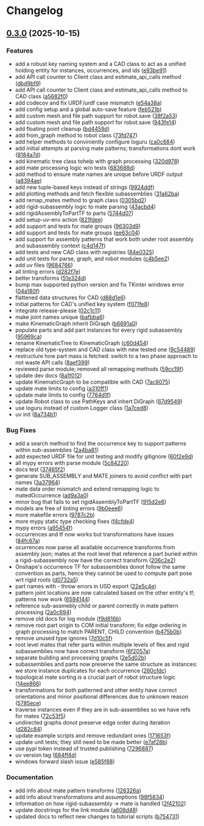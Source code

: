# Changelog

## [0.3.0](https://github.com/neurobionics/onshape-robotics-toolkit/compare/onshape-robotics-toolkit-v0.2.1...onshape-robotics-toolkit-v0.3.0) (2025-10-15)


### Features

* add a robust key naming system and a CAD class to act as a unified holding entity for instances, occurrences, and ids ([e93be91](https://github.com/neurobionics/onshape-robotics-toolkit/commit/e93be91b4613be742cfcfcea9df8b197bd222789))
* add API call counter to Client class and estimate_api_calls method ([dbd9bf9](https://github.com/neurobionics/onshape-robotics-toolkit/commit/dbd9bf9e02ceff7d77b57855e302256070e62621))
* add API call counter to Client class and estimate_api_calls method to CAD class ([a5682f0](https://github.com/neurobionics/onshape-robotics-toolkit/commit/a5682f0139973c0957d97f66021f64c3c1a821ae))
* add codecov and fix URDF/urdf case mismatch ([e54a38a](https://github.com/neurobionics/onshape-robotics-toolkit/commit/e54a38a4ebe07b109f8e25c2e0cff26559a951e1))
* add config setup and a global auto-save feature ([feb521b](https://github.com/neurobionics/onshape-robotics-toolkit/commit/feb521b26b1ada97873ed56a90a2c7d52be91ecd))
* add custom mesh and file path support for robot.save ([38f2a53](https://github.com/neurobionics/onshape-robotics-toolkit/commit/38f2a534f4825d48039acdaf1078eab46953b561))
* add custom mesh and file path support for robot.save ([943fe14](https://github.com/neurobionics/onshape-robotics-toolkit/commit/943fe14f2b50a1edb75dc227599676505cdab4c2))
* add floating point cleanup ([bd4459d](https://github.com/neurobionics/onshape-robotics-toolkit/commit/bd4459dc4886b418b851d365bc173ece2a12f7cf))
* add from_graph method to robot class ([73fd747](https://github.com/neurobionics/onshape-robotics-toolkit/commit/73fd747325e4d14debbe80bef440d124b98572db))
* add helper methods to conviniently configure loguru ([ca0c684](https://github.com/neurobionics/onshape-robotics-toolkit/commit/ca0c68444310a355b16b2373cdd1a79c2af19aef))
* add initial attempts at parsing mate patterns; transformations dont work ([8184a7d](https://github.com/neurobionics/onshape-robotics-toolkit/commit/8184a7dcc4d6bdbc3d11d0e550a5433a26caf958))
* add kinematic tree class tohelp with graph processing ([320d978](https://github.com/neurobionics/onshape-robotics-toolkit/commit/320d9782b181585bd61a942188e03e26855575bf))
* add mate processing logic w/o tests ([683688d](https://github.com/neurobionics/onshape-robotics-toolkit/commit/683688d53056a1873baf8f28660d9e61bbb7c85c))
* add method to ensure mate names are unique before URDF output ([a8394ae](https://github.com/neurobionics/onshape-robotics-toolkit/commit/a8394ae0606fe097ae5a8486e39661a12c50a99d))
* add new tuple-based keys instead of strings ([9924ddf](https://github.com/neurobionics/onshape-robotics-toolkit/commit/9924ddfbcc5ac40d233427945acbf3f114e8ba06))
* add plotting methods and fetch flexible subassemblies ([31a62ba](https://github.com/neurobionics/onshape-robotics-toolkit/commit/31a62badcae7d476cf091fcae41b9bd55f787a01))
* add remap_mates method to graph class ([0305bd2](https://github.com/neurobionics/onshape-robotics-toolkit/commit/0305bd2f036f5e4262af402668a3ce840529027f))
* add rigid-subassembly logic to mate parsing ([43acbd4](https://github.com/neurobionics/onshape-robotics-toolkit/commit/43acbd43a3d3a0ba3b0d3cc115308f77372029f4))
* add rigidAssemblyToPartTF to parts ([5744d07](https://github.com/neurobionics/onshape-robotics-toolkit/commit/5744d07ab70c55c4b3a3e8697f40e474a1ec13f1))
* add setup-uv-env action ([821fdee](https://github.com/neurobionics/onshape-robotics-toolkit/commit/821fdee2c96fda25ae7a1dc2e15c817ec0662cf5))
* add support and tests for mate groups ([96303d9](https://github.com/neurobionics/onshape-robotics-toolkit/commit/96303d9e9eb88042aeb862cd5cf45f9b3cee2916))
* add support and tests for mate groups ([ee63c04](https://github.com/neurobionics/onshape-robotics-toolkit/commit/ee63c04979db7603539a6716da2ca246384d3853))
* add support for assembly patterns that work both under root assembly and subassembly context ([c4d147f](https://github.com/neurobionics/onshape-robotics-toolkit/commit/c4d147f8699b48035bd8c048a086e1cdac292e7e))
* add tests and new CAD class with registries ([84e0325](https://github.com/neurobionics/onshape-robotics-toolkit/commit/84e03254d3fdcabe9cc00bffeb39f912b334aa68))
* add unit tests for parse, graph, and robot modules ([c4b5ee2](https://github.com/neurobionics/onshape-robotics-toolkit/commit/c4b5ee2fc33ba61dc73b487f37d53469dc61ff90))
* add uv files ([9684766](https://github.com/neurobionics/onshape-robotics-toolkit/commit/9684766e9cf5ef74260a5bcd10a5e446ea2c183f))
* all linting errors ([d282f7e](https://github.com/neurobionics/onshape-robotics-toolkit/commit/d282f7ea0cf60a1c41d1415d47a83f9882880f76))
* better transforms ([51e324d](https://github.com/neurobionics/onshape-robotics-toolkit/commit/51e324d780d5a5276b0c8c304056a82f47a242a4))
* bump max supported python version and fix TKinter windows error ([04a180f](https://github.com/neurobionics/onshape-robotics-toolkit/commit/04a180facd22062f871c5725486bd73723fd1373))
* flattened data structures for CAD ([d88d1e6](https://github.com/neurobionics/onshape-robotics-toolkit/commit/d88d1e6a349958b14ca9837ebcd6092e47ebcac8))
* initial patterns for CAD's unified key system ([f071fe8](https://github.com/neurobionics/onshape-robotics-toolkit/commit/f071fe8ab457a7b6bda0806dc2932005bd5cb1a0))
* integrate release-please ([02c1c11](https://github.com/neurobionics/onshape-robotics-toolkit/commit/02c1c11ee80923ade333ba30de258e69a2a350ee))
* make joint names unique ([bafbba6](https://github.com/neurobionics/onshape-robotics-toolkit/commit/bafbba615775227e6d42ac043df56170430b3edd))
* make KinematicGraph inherit DiGraph ([b6691a0](https://github.com/neurobionics/onshape-robotics-toolkit/commit/b6691a0ee922b4888688cd9b6d05e6063ce142de))
* populate parts and add part instances for every rigid subassembly ([95969ca](https://github.com/neurobionics/onshape-robotics-toolkit/commit/95969ca8848e1a8b2df9a2a17730263c413006dc))
* rename KinematicTree to KinematicGraph ([c60d454](https://github.com/neurobionics/onshape-robotics-toolkit/commit/c60d4545bdf1eb8b2659fc3ba67021d565601d21))
* replace old type-system and CAD class with new tested one ([9c54489](https://github.com/neurobionics/onshape-robotics-toolkit/commit/9c54489d8575acdb72afaba35e053913d2ce53af))
* restructure how part mass is fetched: switch to a two phase approach to not waste API calls ([8aef399](https://github.com/neurobionics/onshape-robotics-toolkit/commit/8aef399c89d3622a5faf5b1ee38f4f65e5ee21cc))
* reviewed parse module; removed all remapping methods ([59cc19f](https://github.com/neurobionics/onshape-robotics-toolkit/commit/59cc19f3ff629e6f60289e83fba2a9bac64d418b))
* update dev docs ([8a1f012](https://github.com/neurobionics/onshape-robotics-toolkit/commit/8a1f012281463dc20dfef917c6ec4f16d0e7a6d2))
* update KinematicGraph to be compatible with CAD ([7ac8075](https://github.com/neurobionics/onshape-robotics-toolkit/commit/7ac80753557d023dad909e89d44fbeeaea2f5c8e))
* update mate limits to config ([a310ff1](https://github.com/neurobionics/onshape-robotics-toolkit/commit/a310ff126b83ac6b5a443bbc3812d217836aa01b))
* update mate limits to config ([7764d1f](https://github.com/neurobionics/onshape-robotics-toolkit/commit/7764d1f84ee8447d02ad79cbb42ce31d84ca3e94))
* update Robot class to use PathKeys and inhert DiGraph ([67d9549](https://github.com/neurobionics/onshape-robotics-toolkit/commit/67d9549d95c343069af611f6f89d8f710f685fb2))
* use loguru instead of custom Logger class ([1a7ced8](https://github.com/neurobionics/onshape-robotics-toolkit/commit/1a7ced88d6503a2232418070cd14ae38ff7b1a01))
* uv init ([8a734b1](https://github.com/neurobionics/onshape-robotics-toolkit/commit/8a734b1c73368da85d38b3fa941abd9c1ac5f957))


### Bug Fixes

* add a search method to find the occurrence key to support patterns within sub-assemblies ([2a4ba81](https://github.com/neurobionics/onshape-robotics-toolkit/commit/2a4ba817d9ff7cd0990219ad6d531e7f6d1eb4a2))
* add expected URDF file for unit testing and modify gitignore ([60f2e9d](https://github.com/neurobionics/onshape-robotics-toolkit/commit/60f2e9d22d99891baaa969732378cb4fc04ed378))
* all mypy errors with parse module ([5c84220](https://github.com/neurobionics/onshape-robotics-toolkit/commit/5c842202580a3a63088b8d2e33b0007369e5b6ee))
* docs test ([37465f2](https://github.com/neurobionics/onshape-robotics-toolkit/commit/37465f2ecc8354600e97355ea3e748c25ab0b7cf))
* generate SUB_ASSEMBLY and MATE joiners to avoid conflict with part names ([3a37964](https://github.com/neurobionics/onshape-robotics-toolkit/commit/3a379641079b522710b1546f4032aa5cc66080e7))
* mate data order mismatch and extend remapping logic to matedOccurrence ([ad9a3a0](https://github.com/neurobionics/onshape-robotics-toolkit/commit/ad9a3a05d6e19c82d64316968964bd661f0f610c))
* minor bug that fails to set rigidAssemblyToPartTF ([915d2e6](https://github.com/neurobionics/onshape-robotics-toolkit/commit/915d2e6b6bf5b3bfdc7db87027814b39fc411fbe))
* models are free of linting errors ([9b0eee6](https://github.com/neurobionics/onshape-robotics-toolkit/commit/9b0eee6847759512c254d43ff99fdff2a574c6f3))
* more makefile errors ([9787c2b](https://github.com/neurobionics/onshape-robotics-toolkit/commit/9787c2b610b4c84a65ded235803730b1585f001f))
* more mypy static type checking fixes ([f4cfde4](https://github.com/neurobionics/onshape-robotics-toolkit/commit/f4cfde4907a8a5a55c71b83f03df2c9880c71381))
* mypy errors ([a95454f](https://github.com/neurobionics/onshape-robotics-toolkit/commit/a95454f265af5cd90d146e0e2a678a9d36296d97))
* occurrences and tf now works but transformations have issues ([84fc67a](https://github.com/neurobionics/onshape-robotics-toolkit/commit/84fc67a484567714d9b2a5af04b90f16c937f517))
* ocurrences now parse all available occurrence transforms from assembly json; mates at the root level that reference a part buried within a rigid-subassembly now have the correct transform ([206c2e2](https://github.com/neurobionics/onshape-robotics-toolkit/commit/206c2e2ca667f6c9def0bc50fb657993c334bd3f))
* Onshape's occurrence TF for subassemblies donot follow the same convention as parts, hence they cannot be used to compute part pose wrt rigid roots ([d0732a5](https://github.com/neurobionics/onshape-robotics-toolkit/commit/d0732a545c9458592de1605d55cb03f46e35ba19))
* part names with - throw errors in USD export ([22e5c4e](https://github.com/neurobionics/onshape-robotics-toolkit/commit/22e5c4e81b7bf452cee0677c438b58a29fc7f5cb))
* pattern joint locations are now calculated based on the other entity's tf; patterns now work ([6594144](https://github.com/neurobionics/onshape-robotics-toolkit/commit/6594144cd6f7d0bd6b97c7fb04f3a0d357782c3b))
* reference sub-assmebly child or parent correctly in mate pattern processing ([2a0c694](https://github.com/neurobionics/onshape-robotics-toolkit/commit/2a0c694ca3a8361d1f8cabc41f16c110ff82961b))
* remove old docs for log module ([f9d816b](https://github.com/neurobionics/onshape-robotics-toolkit/commit/f9d816b8ea0777e4f6f19e350a10f34921bb71cc))
* remove root part origin to COM initial transform; fix edge ordering in graph processing to match PARENT, CHILD convention ([b475b0b](https://github.com/neurobionics/onshape-robotics-toolkit/commit/b475b0bd33f322ecd2b335efb7ec2eb2116dd6fd))
* remove unused type ignores ([7d10c5f](https://github.com/neurobionics/onshape-robotics-toolkit/commit/7d10c5f38e10f976605b8df8ebe2eb82d47a305b))
* root level mates that refer parts within multiple levels of flex and rigid subassemblies now have correct transform ([6f2057a](https://github.com/neurobionics/onshape-robotics-toolkit/commit/6f2057a74be59f2e27ca82d0ee2099c859188a1d))
* separate building and processing graphs ([2e5d02b](https://github.com/neurobionics/onshape-robotics-toolkit/commit/2e5d02b8dfeed0a02da1cf7c39fb57f5b44bc749))
* subassemblies and parts now preserve the same structure as instances: we store instance duplicates for each occurrence ([260cfdc](https://github.com/neurobionics/onshape-robotics-toolkit/commit/260cfdc04bd74cb5f277d2b42c0e3a19b24c7aff))
* topological mate sorting is a crucial part of robot structure logic ([14ee866](https://github.com/neurobionics/onshape-robotics-toolkit/commit/14ee866ee96545cd18371db755724baac223c17e))
* transformations for both patterned and other entity have correct orientations and minor positional differences due to unknown reason ([5785ece](https://github.com/neurobionics/onshape-robotics-toolkit/commit/5785eced3fc00485f5a7806225162d0a504396ce))
* traverse instances even if they are in sub-assemblies so we have refs for mates ([72c53f5](https://github.com/neurobionics/onshape-robotics-toolkit/commit/72c53f52e5ab75d2dc99282fd3f4b2dbbac4ed19))
* undirected graphs donot preserve edge order during iteration ([d282c84](https://github.com/neurobionics/onshape-robotics-toolkit/commit/d282c84d8ae05a9e0d7b71fc91b3ee13f949c0a9))
* update example scripts and remove redundant ones ([171653f](https://github.com/neurobionics/onshape-robotics-toolkit/commit/171653f62bc987db356d2301b3e8361c6e095347))
* update unit tests; they still need to be made better ([e7af28b](https://github.com/neurobionics/onshape-robotics-toolkit/commit/e7af28bd1683478b57946ecf32886aa5e611ec4f))
* use pypi token instead of trusted publishing ([7296887](https://github.com/neurobionics/onshape-robotics-toolkit/commit/729688761849790cf46f99f6a526d48e99b08011))
* uv version tag ([684ff4d](https://github.com/neurobionics/onshape-robotics-toolkit/commit/684ff4dbd43ad80d5d828566431202aabc13809c))
* windows forward slash issue ([e585f88](https://github.com/neurobionics/onshape-robotics-toolkit/commit/e585f88ed3a41e21b070a303af74496ffc0e45fc))


### Documentation

* add info about mate pattern transforms ([126326a](https://github.com/neurobionics/onshape-robotics-toolkit/commit/126326ae41271133e5b4aad8885b73fffa3d8bfe))
* add info about transformations and assumptions ([98f5834](https://github.com/neurobionics/onshape-robotics-toolkit/commit/98f583429f8093b1f1c82eb802a5e12f3517f484))
* information on how rigid-subassembly -&gt; mate is handled ([2f42102](https://github.com/neurobionics/onshape-robotics-toolkit/commit/2f42102f2c1c16f6dc5624d34f7675297e8519a9))
* update docstrings for the link module ([a608d48](https://github.com/neurobionics/onshape-robotics-toolkit/commit/a608d4860a09837c756da576c7b11c6ca299bc71))
* updated docs to reflect new changes to tutorial scripts ([b754731](https://github.com/neurobionics/onshape-robotics-toolkit/commit/b754731ef91cdef5f6bb3f3c352ceb0fffeded57))
